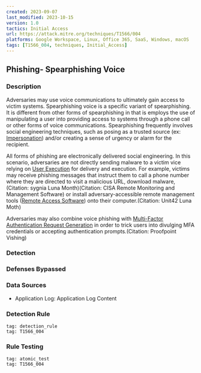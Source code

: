 ```yaml
---
created: 2023-09-07
last_modified: 2023-10-15
version: 1.0
tactics: Initial Access
url: https://attack.mitre.org/techniques/T1566/004
platforms: Google Workspace, Linux, Office 365, SaaS, Windows, macOS
tags: [T1566_004, techniques, Initial_Access]
---
```


## Phishing- Spearphishing Voice

### Description

Adversaries may use voice communications to ultimately gain access to victim systems. Spearphishing voice is a specific variant of spearphishing. It is different from other forms of spearphishing in that is employs the use of manipulating a user into providing access to systems through a phone call or other forms of voice communications. Spearphishing frequently involves social engineering techniques, such as posing as a trusted source (ex: [Impersonation](https://attack.mitre.org/techniques/T1656)) and/or creating a sense of urgency or alarm for the recipient.

All forms of phishing are electronically delivered social engineering. In this scenario, adversaries are not directly sending malware to a victim vice relying on [User Execution](https://attack.mitre.org/techniques/T1204) for delivery and execution. For example, victims may receive phishing messages that instruct them to call a phone number where they are directed to visit a malicious URL, download malware,(Citation: sygnia Luna Month)(Citation: CISA Remote Monitoring and Management Software) or install adversary-accessible remote management tools ([Remote Access Software](https://attack.mitre.org/techniques/T1219)) onto their computer.(Citation: Unit42 Luna Moth)

Adversaries may also combine voice phishing with [Multi-Factor Authentication Request Generation](https://attack.mitre.org/techniques/T1621) in order to trick users into divulging MFA credentials or accepting authentication prompts.(Citation: Proofpoint Vishing)

### Detection



### Defenses Bypassed



### Data Sources

  - Application Log: Application Log Content
### Detection Rule

```query
tag: detection_rule
tag: T1566_004
```

### Rule Testing

```query
tag: atomic_test
tag: T1566_004
```

